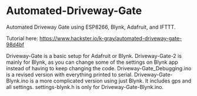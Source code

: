 # Automated-Driveway-Gate
Automated Driveway Gate using ESP8266, Blynk, Adafruit, and IFTTT.

Tutorial here: https://www.hackster.io/k-gray/automated-driveway-gate-98d4bf

Driveway-Gate is a basic setup for Adafruit or Blynk.
   Driveway-Gate-2 is mainly for Blynk, as you can change some of the settings on Blynk app instead of having to keep changing the code.
   Driveway-Gate_Debugging.ino is a revised version with everything printed to serial.
   Driveway-Gate-Blynk.ino is a more complicated version using just Blynk.  It includes gps and all settings.
   settings-blynk.h is only for Driveway-Gate-Blynk.ino.
